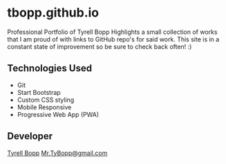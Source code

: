# tbopp.github.io
Professional Portfolio of Tyrell Bopp
Highlights a small collection of works that I am proud of with links to GitHub repo's for said work. This site is in a constant state of improvement so be sure to check back often! :)

## Technologies Used
- Git
- Start Bootstrap
- Custom CSS styling
- Mobile Responsive
- Progressive Web App (PWA)

## Developer
[Tyrell Bopp](mailto:Mr.TyBopp@gmail.com)
Mr.TyBopp@gmail.com